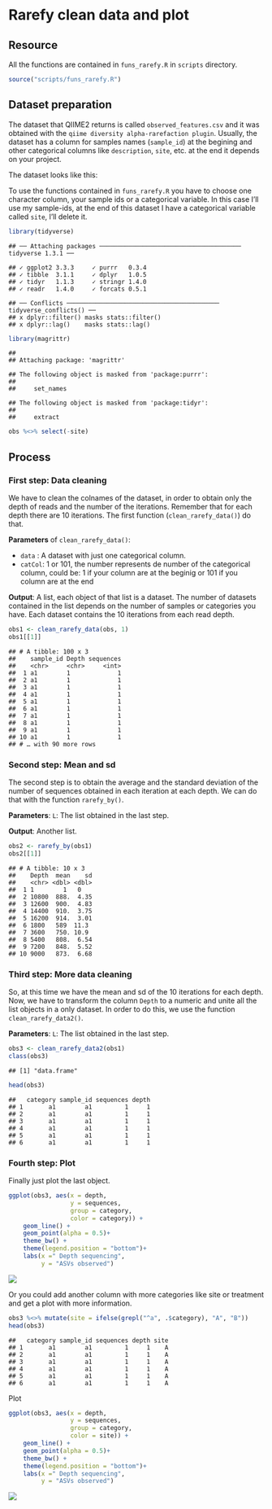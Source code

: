 Rarefy clean data and plot
================

## Resource

All the functions are contained in `funs_rarefy.R` in `scripts`
directory.

``` r
source("scripts/funs_rarefy.R")
```

## Dataset preparation

The dataset that QIIME2 returns is called `observed_features.csv` and it
was obtained with the `qiime diversity alpha-rarefaction plugin`.
Usually, the dataset has a column for samples names (`sample_id`) at the
begining and other categorical columns like `description`, `site`, etc.
at the end it depends on your project.

The dataset looks like this:

To use the functions contained in `funs_rarefy.R` you have to choose one
character column, your sample ids or a categorical variable. In this
case I’ll use my sample-ids, at the end of this dataset I have a categorical
variable called `site`, I’ll delete it.

``` r
library(tidyverse)
```

    ## ── Attaching packages ─────────────────────────────────────── tidyverse 1.3.1 ──

    ## ✓ ggplot2 3.3.3     ✓ purrr   0.3.4
    ## ✓ tibble  3.1.1     ✓ dplyr   1.0.5
    ## ✓ tidyr   1.1.3     ✓ stringr 1.4.0
    ## ✓ readr   1.4.0     ✓ forcats 0.5.1

    ## ── Conflicts ────────────────────────────────────────── tidyverse_conflicts() ──
    ## x dplyr::filter() masks stats::filter()
    ## x dplyr::lag()    masks stats::lag()

``` r
library(magrittr)
```

    ## 
    ## Attaching package: 'magrittr'

    ## The following object is masked from 'package:purrr':
    ## 
    ##     set_names

    ## The following object is masked from 'package:tidyr':
    ## 
    ##     extract

``` r
obs %<>% select(-site)
```

## Process

### First step: Data cleaning

We have to clean the colnames of the dataset, in order to obtain only
the depth of reads and the number of the iterations. Remember that for
each depth there are 10 iterations. The first function
(`clean_rarefy_data()`) do that.

**Parameters** of `clean_rarefy_data()`: 
- `data` : A dataset with just
one categorical column. 
- `catCol`: 1 or 101, the number represents de
number of the categorical column, could be: 1 if your column are at
the beginig or 101 if you column are at the end

**Output**: A list, each object of that list is a dataset. The number of
datasets contained in the list depends on the number of samples or
categories you have. Each dataset contains the 10 iterations from each
read depth.

``` r
obs1 <- clean_rarefy_data(obs, 1)
obs1[[1]]
```

    ## # A tibble: 100 x 3
    ##    sample_id Depth sequences
    ##    <chr>     <chr>     <int>
    ##  1 a1        1             1
    ##  2 a1        1             1
    ##  3 a1        1             1
    ##  4 a1        1             1
    ##  5 a1        1             1
    ##  6 a1        1             1
    ##  7 a1        1             1
    ##  8 a1        1             1
    ##  9 a1        1             1
    ## 10 a1        1             1
    ## # … with 90 more rows

### Second step: Mean and sd

The second step is to obtain the average and the standard deviation of
the number of sequences obtained in each iteration at each depth. We can
do that with the function `rarefy_by()`.

**Parameters**: `L`: The list obtained in the last step.

**Output**: Another list.

``` r
obs2 <- rarefy_by(obs1)
obs2[[1]]
```

    ## # A tibble: 10 x 3
    ##    Depth  mean    sd
    ##    <chr> <dbl> <dbl>
    ##  1 1        1   0   
    ##  2 10800  888.  4.35
    ##  3 12600  900.  4.83
    ##  4 14400  910.  3.75
    ##  5 16200  914.  3.01
    ##  6 1800   589  11.3 
    ##  7 3600   750. 10.9 
    ##  8 5400   808.  6.54
    ##  9 7200   848.  5.52
    ## 10 9000   873.  6.68

### Third step: More data cleaning

So, at this time we have the mean and sd of the 10 iterations for each
depth. Now, we have to transform the column `Depth` to a numeric and
unite all the list objects in a only dataset. In order to do this, we
use the function `clean_rarefy_data2()`.

**Parameters**: `L`: The list obtained in the last step.

``` r
obs3 <- clean_rarefy_data2(obs1)
class(obs3)
```

    ## [1] "data.frame"

``` r
head(obs3)
```

    ##   category sample_id sequences depth
    ## 1       a1        a1         1     1
    ## 2       a1        a1         1     1
    ## 3       a1        a1         1     1
    ## 4       a1        a1         1     1
    ## 5       a1        a1         1     1
    ## 6       a1        a1         1     1

### Fourth step: Plot

Finally just plot the last object.

``` r
ggplot(obs3, aes(x = depth, 
                 y = sequences,
                 group = category,
                 color = category)) +
    geom_line() +
    geom_point(alpha = 0.5)+
    theme_bw() +
    theme(legend.position = "bottom")+
    labs(x =" Depth sequencing", 
         y = "ASVs observed") 
```

![](rarefy_example_files/figure-gfm/unnamed-chunk-7-1.png)<!-- -->

Or you could add another column with more categories like site or
treatment and get a plot with more information.

``` r
obs3 %<>% mutate(site = ifelse(grepl("^a", .$category), "A", "B"))
head(obs3)
```

    ##   category sample_id sequences depth site
    ## 1       a1        a1         1     1    A
    ## 2       a1        a1         1     1    A
    ## 3       a1        a1         1     1    A
    ## 4       a1        a1         1     1    A
    ## 5       a1        a1         1     1    A
    ## 6       a1        a1         1     1    A

Plot

``` r
ggplot(obs3, aes(x = depth, 
                 y = sequences,
                 group = category,
                 color = site)) +
    geom_line() +
    geom_point(alpha = 0.5)+
    theme_bw() +
    theme(legend.position = "bottom")+
    labs(x =" Depth sequencing", 
         y = "ASVs observed") 
```

![](rarefy_example_files/figure-gfm/unnamed-chunk-9-1.png)<!-- -->

